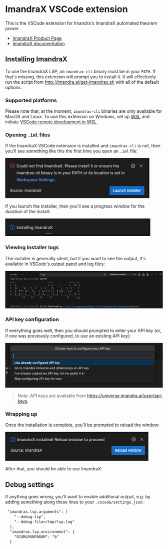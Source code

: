 # ImandraX VSCode extension

This is the VSCode extension for Imandra's ImandraX automated theorem prover. 

* [ImandraX Product Page](https://www.imandra.ai/core)
* [ImandraX documentation](https://docs.imandra.ai/imandrax/)

## Installing ImandraX
To use the ImandraX LSP, an `imandrax-cli` binary must be in your `PATH`. If that's
missing, this extension will prompt you to install it. It will effectively run the script from
http://imandra.ai/get-imandrax.sh with all of the default options.

### Supported platforms
Please note that, at the moment, `imandrax-cli` binaries are only available for MacOS and Linux.
To use this extension on Windows, set up [WSL](https://learn.microsoft.com/en-us/windows/wsl/)
and initiate [VSCode remote development in WSL](https://code.visualstudio.com/docs/remote/wsl-tutorial).

### Opening `.iml` files

If the ImandraX VSCode extension is installed and `imandrax-cli` is not, then you'll
see something like this the first time you open an `.iml` file:

![Launch installer prompt](assets/readme-1.png)

If you launch the installer, then you'll see a progress window for the duration of the
install:

![Progress window](assets/readme-2.png)

### Viewing installer logs

The installer is generally silent, but if you want to see the output, it's available
in [VSCode's output panel](https://code.visualstudio.com/api/extension-capabilities/common-capabilities#output-channel) 
and [log files](https://code.visualstudio.com/updates/v1_20#_extension-logging):

![Log view](assets/readme-5.png)

### API key configuration

If everything goes well, then you should prompted to enter your API key
(or, if one was previously configured, to use an existing API key):

![API Key prompt](assets/readme-3.png)

> Note: API keys are available from https://universe.imandra.ai/user/api-keys.

### Wrapping up

Once the installation is complete, you'll be prompted to reload the window:

![Installation complete](assets/readme-4.png)

After that, you should be able to use ImandraX.

## Debug settings

If anything goes wrong, you'll want to enable additional output, e.g. by adding
something along these lines to your `.vscode/settings.json`:

```
 "imandrax.lsp.arguments": [
    "--debug-lsp",
    "--debug-file=/tmp/lsp.log"
  ],
  "imandrax.lsp.environment": {
    "OCAMLRUNPARAM": "b"
  }
```
